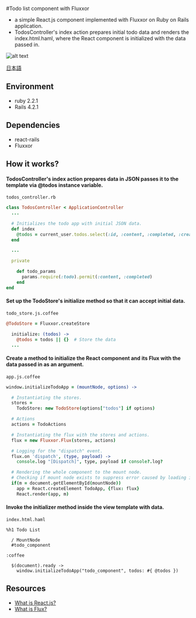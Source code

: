 #Todo list component with Fluxxor

- a simple React.js component implemented with Fluxxor on Ruby on Rails application.
- TodosController's index action prepares initial todo data and renders the index.html.haml, where the React component is initialized with the data passed in.

![alt text](https://github.com/mnishiguchi/todolist2_react_fluxxor_rails/blob/master/Screenshot.png)

[日本語](http://qiita.com/mnishiguchi/items/594178849da209b9c9fd)

## Environment
- ruby 2.2.1
- Rails 4.2.1

## Dependencies
- react-rails
- Fluxxor

## How it works?
#### TodosController's index action prepares data in JSON passes it to the template via @todos instance variable.
`todos_controller.rb`

```rb
class TodosController < ApplicationController
  ...

  # Initializes the todo app with initial JSON data.
  def index
    @todos = current_user.todos.select(:id, :content, :completed, :created_at).to_json
  end

  ...

  private

    def todo_params
      params.require(:todo).permit(:content, :completed)
    end
end
```

#### Set up the TodoStore's initialize method so that it can accept initial data.
`todo_store.js.coffee`

```coffee
@TodoStore = Fluxxor.createStore

  initialize: (todos) ->
    @todos = todos || {}  # Store the data
  ...
```

#### Create a method to initialize the React component and its Flux with the data passed in as an argument.
`app.js.coffee`

```coffee
window.initializeTodoApp = (mountNode, options) ->

  # Instantiating the stores.
  stores =
    TodoStore: new TodoStore(options["todos"] if options)

  # Actions
  actions = TodoActions

  # Instantiating the flux with the stores and actions.
  flux = new Fluxxor.Flux(stores, actions)

  # Logging for the "dispatch" event.
  flux.on 'dispatch', (type, payload) ->
    console.log "[Dispatch]", type, payload if console?.log?

  # Rendering the whole component to the mount node.
  # Checking if mount node exists to suppress error caused by loading irrelevant pages.
  if(m = document.getElementById(mountNode))
    app = React.createElement TodoApp, {flux: flux}
    React.render(app, m)
```

#### Invoke the initializer method inside the view template with data.
`index.html.haml`

```haml
%h1 Todo List

  / MountNode
  #todo_component

:coffee

  $(document).ready ->
    window.initializeTodoApp("todo_component", todos: #{ @todos })
```


## Resources
- [What is React.js?](https://facebook.github.io/react/)
- [What is Flux?](http://fluxxor.com/what-is-flux.html)
